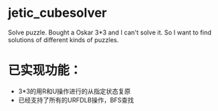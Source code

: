 # jetic_cubesolver
Solve puzzle. Bought a Oskar 3*3 and I can't solve it. So I want to find solutions of different kinds of puzzles.

# 已实现功能：
+ 3*3的用R和U操作进行的从指定状态复原
+ 已经支持了所有的URFDLB操作，BFS查找